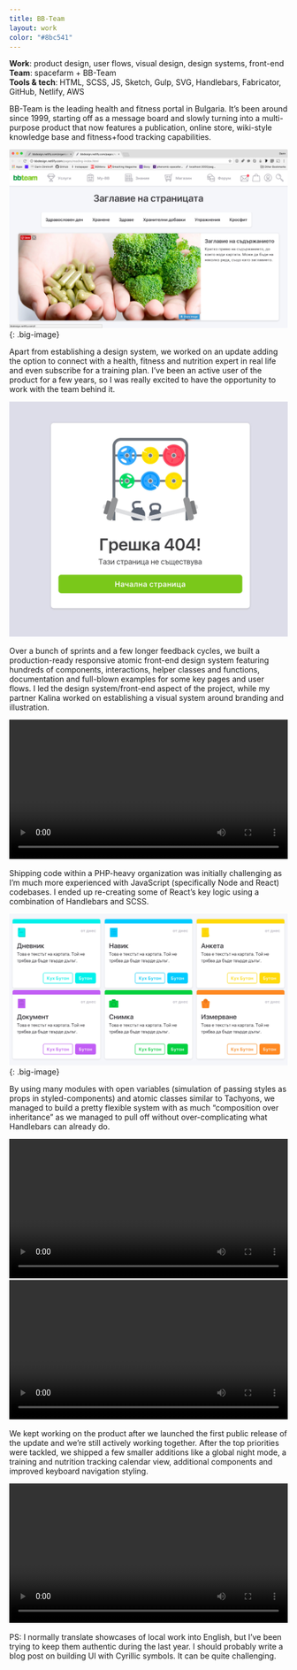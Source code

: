```yaml
---
title: BB-Team
layout: work
color: "#8bc541"
---
```


**Work**: product design, user flows, visual design, design systems, front-end<br>
**Team**: spacefarm + BB-Team<br>
**Tools & tech**: HTML, SCSS, JS, Sketch, Gulp, SVG, Handlebars, Fabricator, GitHub, Netlify, AWS

BB-Team is the leading health and fitness portal in Bulgaria. It’s been around since 1999, starting off as a message board and slowly turning into a multi-purpose product that now features a publication, online store, wiki-style knowledge base and fitness+food tracking capabilities.

![](/images/work/bb-team/bb11.jpg){: .big-image}

Apart from establishing a design system, we worked on an update adding the option to connect with a health, fitness and nutrition expert in real life and even subscribe for a training plan. I’ve been an active user of the product for a few years, so I was really excited to have the opportunity to work with the team behind it.

![](/images/work/bb-team/bb10.jpg)

Over a bunch of sprints and a few longer feedback cycles, we built a production-ready responsive atomic front-end design system featuring hundreds of components, interactions, helper classes and functions, documentation and full-blown examples for some key pages and user flows. I led the design system/front-end aspect of the project, while my partner Kalina worked on establishing a visual system around branding and illustration.

<video width="100%" height="auto" controls="controls">
    <source src="/images/work/bb-team/bb2.mp4" type="video/mp4">
    <source src="/images/work/bb-team/bb2.webm" type="video/webm">
    Your browser does not support the video tag.
</video>

Shipping code within a PHP-heavy organization was initially challenging as I’m much more experienced with JavaScript (specifically Node and React) codebases. I ended up re-creating some of React’s key logic using a combination of Handlebars and SCSS.

![](/images/work/bb-team/bb9.jpg){: .big-image}

By using many modules with open variables (simulation of passing styles as props in styled-components) and atomic classes similar to Tachyons, we managed to build a pretty flexible system with as much “composition over inheritance” as we managed to pull off without over-complicating what Handlebars can already do.

<video width="100%" height="auto" controls="controls">
    <source src="/images/work/bb-team/bb3.mp4" type="video/mp4">
    <source src="/images/work/bb-team/bb3.webm" type="video/webm">
    Your browser does not support the video tag.
</video>

<video width="100%" height="auto" controls="controls">
    <source src="/images/work/bb-team/bb8.mp4" type="video/mp4">
    <source src="/images/work/bb-team/bb8.webm" type="video/webm">
    Your browser does not support the video tag.
</video>

We kept working on the product after we launched the first public release of the update and we’re still actively working together. After the top priorities were tackled, we shipped a few smaller additions like a global night mode, a training and nutrition tracking calendar view, additional components and improved keyboard navigation styling.

<video width="100%" height="auto" controls="controls">
    <source src="/images/work/bb-team/bb6.mp4" type="video/mp4">
    <source src="/images/work/bb-team/bb6.webm" type="video/webm">
    Your browser does not support the video tag.
</video>

PS: I normally translate showcases of local work into English, but I’ve been trying to keep them authentic during the last year. I should probably write a blog post on building UI with Cyrillic symbols. It can be quite challenging.

